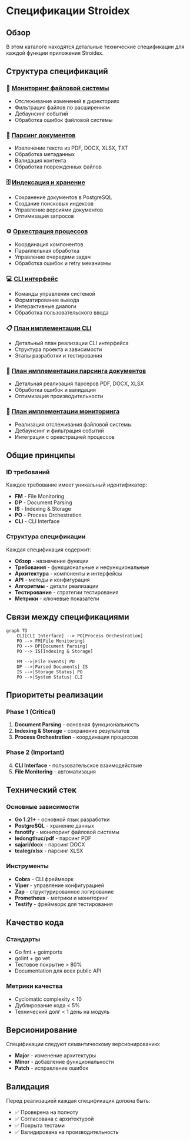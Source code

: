 # Спецификации Stroidex

## Обзор

В этом каталоге находятся детальные технические спецификации для каждой функции приложения Stroidex.

## Структура спецификаций

### 📁 [Мониторинг файловой системы](./file-monitoring.md)
- Отслеживание изменений в директориях
- Фильтрация файлов по расширениям
- Дебаунсинг событий
- Обработка ошибок файловой системы

### 📄 [Парсинг документов](./document-parsing.md)
- Извлечение текста из PDF, DOCX, XLSX, TXT
- Обработка метаданных
- Валидация контента
- Обработка поврежденных файлов

### 🗄️ [Индексация и хранение](./indexing-storage.md)
- Сохранение документов в PostgreSQL
- Создание поисковых индексов
- Управление версиями документов
- Оптимизация запросов

### ⚙️ [Оркестрация процессов](./process-orchestration.md)
- Координация компонентов
- Параллельная обработка
- Управление очередями задач
- Обработка ошибок и retry механизмы

### 💻 [CLI интерфейс](./cli-interface.md)
- Команды управления системой
- Форматирование вывода
- Интерактивные диалоги
- Обработка пользовательского ввода

### 📋 [План имплементации CLI](./cli-implementation-plan.md)
- Детальный план реализации CLI интерфейса
- Структура проекта и зависимости
- Этапы разработки и тестирования

### 🔧 [План имплементации парсинга документов](./document-parsing-implementation-plan.md)
- Детальная реализация парсеров PDF, DOCX, XLSX
- Обработка ошибок и валидация
- Оптимизация производительности

### 📁 [План имплементации мониторинга](./file-monitoring-implementation-plan.md)
- Реализация отслеживания файловой системы
- Дебаунсинг и фильтрация событий
- Интеграция с оркестрацией процессов

## Общие принципы

### ID требований
Каждое требование имеет уникальный идентификатор:
- **FM** - File Monitoring
- **DP** - Document Parsing
- **IS** - Indexing & Storage
- **PO** - Process Orchestration
- **CLI** - CLI Interface

### Структура спецификации
Каждая спецификация содержит:
- **Обзор** - назначение функции
- **Требования** - функциональные и нефункциональные
- **Архитектура** - компоненты и интерфейсы
- **API** - методы и конфигурация
- **Алгоритмы** - детали реализации
- **Тестирование** - стратегии тестирования
- **Метрики** - ключевые показатели

## Связи между спецификациями

```mermaid
graph TD
    CLI[CLI Interface] --> PO[Process Orchestration]
    PO --> FM[File Monitoring]
    PO --> DP[Document Parsing]
    PO --> IS[Indexing & Storage]

    FM -->|File Events| PO
    DP -->|Parsed Documents| IS
    IS -->|Storage Status| PO
    PO -->|System Status| CLI
```

## Приоритеты реализации

### Phase 1 (Critical)
1. **Document Parsing** - основная функциональность
2. **Indexing & Storage** - сохранение результатов
3. **Process Orchestration** - координация процессов

### Phase 2 (Important)
4. **CLI Interface** - пользовательское взаимодействие
5. **File Monitoring** - автоматизация

## Технический стек

### Основные зависимости
- **Go 1.21+** - основной язык разработки
- **PostgreSQL** - хранение данных
- **fsnotify** - мониторинг файловой системы
- **ledongthuc/pdf** - парсинг PDF
- **sajari/docx** - парсинг DOCX
- **tealeg/xlsx** - парсинг XLSX

### Инструменты
- **Cobra** - CLI фреймворк
- **Viper** - управление конфигурацией
- **Zap** - структурированное логирование
- **Prometheus** - метрики и мониторинг
- **Testify** - фреймворк для тестирования

## Качество кода

### Стандарты
- Go fmt + goimports
- golint + go vet
- Тестовое покрытие > 80%
- Documentation для всех public API

### Метрики качества
- Cyclomatic complexity < 10
- Дублирование кода < 5%
- Технический долг < 1 день на модуль

## Версионирование

Спецификации следуют семантическому версионированию:
- **Major** - изменение архитектуры
- **Minor** - добавление функциональности
- **Patch** - исправление ошибок

## Валидация

Перед реализацией каждая спецификация должна быть:
- ✅ Проверена на полноту
- ✅ Согласована с архитектурой
- ✅ Покрыта тестами
- ✅ Валидирована на производительность
